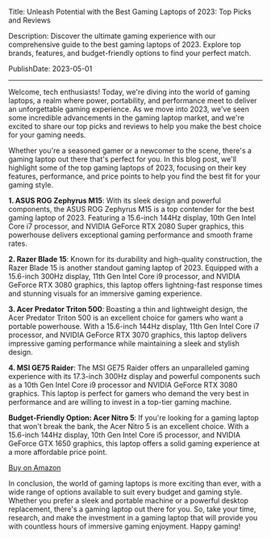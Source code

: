  Title: Unleash Potential with the Best Gaming Laptops of 2023: Top Picks and Reviews

Description: Discover the ultimate gaming experience with our comprehensive guide to the best gaming laptops of 2023. Explore top brands, features, and budget-friendly options to find your perfect match.

PublishDate: 2023-05-01

---

Welcome, tech enthusiasts! Today, we're diving into the world of gaming laptops, a realm where power, portability, and performance meet to deliver an unforgettable gaming experience. As we move into 2023, we've seen some incredible advancements in the gaming laptop market, and we're excited to share our top picks and reviews to help you make the best choice for your gaming needs.

Whether you're a seasoned gamer or a newcomer to the scene, there's a gaming laptop out there that's perfect for you. In this blog post, we'll highlight some of the top gaming laptops of 2023, focusing on their key features, performance, and price points to help you find the best fit for your gaming style.

**1. ASUS ROG Zephyrus M15**: With its sleek design and powerful components, the ASUS ROG Zephyrus M15 is a top contender for the best gaming laptop of 2023. Featuring a 15.6-inch 144Hz display, 10th Gen Intel Core i7 processor, and NVIDIA GeForce RTX 2080 Super graphics, this powerhouse delivers exceptional gaming performance and smooth frame rates.

**2. Razer Blade 15**: Known for its durability and high-quality construction, the Razer Blade 15 is another standout gaming laptop of 2023. Equipped with a 15.6-inch 300Hz display, 11th Gen Intel Core i9 processor, and NVIDIA GeForce RTX 3080 graphics, this laptop offers lightning-fast response times and stunning visuals for an immersive gaming experience.

**3. Acer Predator Triton 500**: Boasting a thin and lightweight design, the Acer Predator Triton 500 is an excellent choice for gamers who want a portable powerhouse. With a 15.6-inch 144Hz display, 11th Gen Intel Core i7 processor, and NVIDIA GeForce RTX 3070 graphics, this laptop delivers impressive gaming performance while maintaining a sleek and stylish design.

**4. MSI GE75 Raider**: The MSI GE75 Raider offers an unparalleled gaming experience with its 17.3-inch 300Hz display and powerful components such as a 10th Gen Intel Core i9 processor and NVIDIA GeForce RTX 3080 graphics. This laptop is perfect for gamers who demand the very best in performance and are willing to invest in a top-tier gaming machine.

**Budget-Friendly Option: Acer Nitro 5**: If you're looking for a gaming laptop that won't break the bank, the Acer Nitro 5 is an excellent choice. With a 15.6-inch 144Hz display, 10th Gen Intel Core i5 processor, and NVIDIA GeForce GTX 1650 graphics, this laptop offers a solid gaming experience at a more affordable price point.

[Buy on Amazon](https://amzn.to/3lxqgMQ)

In conclusion, the world of gaming laptops is more exciting than ever, with a wide range of options available to suit every budget and gaming style. Whether you prefer a sleek and portable machine or a powerful desktop replacement, there's a gaming laptop out there for you. So, take your time, research, and make the investment in a gaming laptop that will provide you with countless hours of immersive gaming enjoyment. Happy gaming!